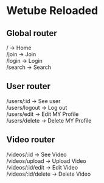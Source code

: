# Wetube Reloaded

## Global router
/ -> Home<br>
/join -> Join<br>
/login -> Login<br>
/search -> Search<br>

## User router
/users/:id -> See user<br>
/users/logout -> Log out<br>
/users/edit -> Edit MY Profile<br>
/users/delete -> Delete MY Profile<br>

## Video router
/videos/:id -> See Video<br>
/videos/upload -> Upload Video<br>
/videos/:id/edit -> Edit Video<br>
/videos/:id/delete -> Delete Video<br>
